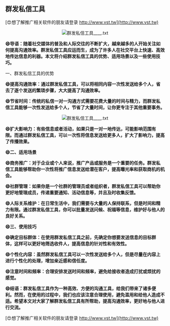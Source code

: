 ## **群发私信工具**

[😍想了解推广相关软件的朋友请登录 http://www.vst.tw](http://www.vst.tw)

 <center><img src="https://vst.tw/MP4/tuiguang/png/2.png" alt="群发私信工具____.txt"></center>

**😄导语：随着社交媒体的普及和人际交往的不断扩大，越来越多的人开始关注如何提高沟通效率。群发私信工具应运而生，成为了许多人在社交平台上快速、高效地传达信息的利器。本文将介绍群发私信工具的优势、适用场景以及一些使用技巧。**

一、群发私信工具的优势

**😄提高沟通效率：通过群发私信工具，可以将相同内容一次性发送给多个人，省去了逐个发送的繁琐步骤，大大提高了沟通效率。**

**😄节省时间：传统的私信一对一沟通方式需要花费大量的时间与精力，而群发私信工具能够一次性发送给多个人，节省了大量时间，让你更专注于其他重要事务。**

 <center><img src="https://vst.tw/MP4/tuiguang/png/6.png" alt="群发私信工具____.txt"></center>

**😄扩大影响力：有些信息或者活动，如果只是一对一地传达，可能影响范围有限。而通过群发私信工具，可以一次性将信息发送给更多人，扩大了影响力，提高了传播效果。**

**😄二、适用场景**

**😄商务推广：对于企业或个人来说，推广产品或服务是一个重要的任务。群发私信工具能够帮助你一次性将推广信息发送给潜在客户，提高曝光率和获取商机的机会。**

**😄社群管理：如果你是一个社群的管理员或者组织者，群发私信工具可以帮助你更好地管理成员，传递重要通知、活动信息等，并且及时收集反馈。**

**😄人际关系维护：在日常生活中，我们需要与大量的人保持联系，但是时间和精力有限。通过群发私信工具，你可以批量发送问候、祝福等信息，维护好与他人的良好关系。**

**😄三、使用技巧**

**😄确定目标群体：在使用群发私信工具之前，先确定你想要发送信息的目标群体，这样可以更好地筛选收件人，提高信息的针对性和有效性。**

**😄个性化内容：虽然群发私信工具可以一次性发送给多个人，但是尽量在内容上进行个性化的处理，增加亲近感和信任度。**

**😄注意时间和频率：合理安排发送时间和频率，避免给接收者造成打扰或烦扰的感觉。**

**😄结语：群发私信工具作为一种高效、方便的沟通工具，给我们带来了诸多便利。然而，在使用的过程中，我们也应该注意合理使用，避免滥用和给他人造成不适。希望本文对大家了解群发私信工具有所帮助，提高沟通效率，更好地与他人进行交流。**

[😍想了解推广相关软件的朋友请登录 http://www.vst.tw](http://www.vst.tw)



